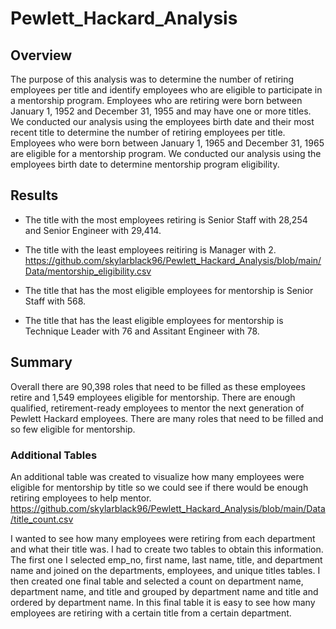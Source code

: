 # Pewlett_Hackard_Analysis

## Overview
The purpose of this analysis was to determine the number of retiring employees per title and identify employees who are eligible to participate in a mentorship program. Employees who are retiring were born between January 1, 1952 and December 31, 1955 and may have one or more titles. We conducted our analysis using the employees birth date and their most recent title to determine the number of retiring employees per title. Employees who were born between January 1, 1965 and December 31, 1965 are eligible for a mentorship program. We conducted our analysis using the employees birth date to determine mentorship program eligibility.

## Results 
- The title with the most employees retiring is Senior Staff with 28,254 and Senior Engineer with 29,414.
- The title with the least employees reitiring is Manager with 2.
https://github.com/skylarblack96/Pewlett_Hackard_Analysis/blob/main/Data/mentorship_eligibility.csv

- The title that has the most eligible employees for mentorship is Senior Staff with 568.
- The title that has the least eligible employees for mentorship is Technique Leader with 76 and Assitant Engineer with 78.

## Summary
Overall there are 90,398 roles that need to be filled as these employees retire and 1,549 employees eligible for mentorship. There are enough qualified, retirement-ready employees to mentor the next generation of Pewlett Hackard employees. There are many roles that need to be filled and so few eligible for mentorship. 
### Additional Tables
An additional table was created to visualize how many employees were eligible for mentorship by title so we could see if there would be enough retiring employees to help mentor. 
https://github.com/skylarblack96/Pewlett_Hackard_Analysis/blob/main/Data/title_count.csv

I wanted to see how many employees were retiring from each department and what their title was. I had to create two tables to obtain this information. The first one I selected emp_no, first name, last name, title, and department name and joined on the departments, employees, and unique titles tables. I then created one final table and selected a count on department name, department name, and title and grouped by department name and title and ordered by department name. In this final table it is easy to see how many employees are retiring with a certain title from a certain department.



